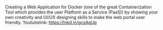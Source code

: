 Creating a Web Application for Docker (one of the great Containerization Tool which provides the user Platform as a Service (PaaS)) by showing your own creativity and UI/UX designing skills to make the web portal user friendly. Youtubelink: https://lnkd.in/gcsAgUp
